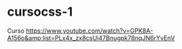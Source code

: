 # cursocss-1
Curso https://www.youtube.com/watch?v=GPK8A-A156o&amp;list=PLx4x_zx8csUi47Bnugpk78nqJN6rYvEnV
